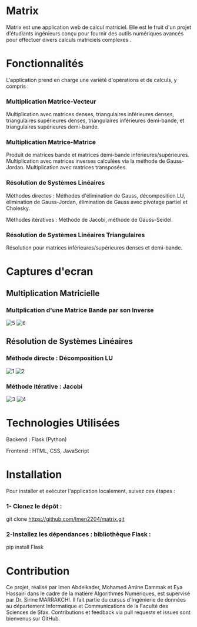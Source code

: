 # Matrix
Matrix est une application web de calcul matriciel. Elle  est le fruit d'un projet d'étudiants ingénieurs conçu pour fournir des outils numériques avancés pour effectuer divers calculs matriciels complexes .
# Fonctionnalités
L'application prend en charge une variété d'opérations et de calculs, y compris :

### Multiplication Matrice-Vecteur

Multiplication avec matrices denses, triangulaires inférieures denses, triangulaires supérieures denses, triangulaires inférieures demi-bande, et triangulaires supérieures demi-bande.

### Multiplication Matrice-Matrice

Produit de matrices bande et matrices demi-bande inférieures/supérieures.
Multiplication avec matrices inverses calculées via la méthode de Gauss-Jordan.
Multiplication avec matrices transposées.

### Résolution de Systèmes Linéaires

Méthodes directes : Méthodes d'élimination de Gauss, décomposition LU, élimination de Gauss-Jordan, élimination de Gauss avec pivotage partiel et Cholesky.

Méthodes itératives : Méthode de Jacobi, méthode de Gauss-Seidel.

### Résolution de Systèmes Linéaires Triangulaires

Résolution pour matrices inférieures/supérieures denses et demi-bande.

# Captures d'ecran

## Multiplication Matricielle
### Multplication d'une Matrice Bande par son Inverse
![5](https://github.com/AmineDammak20/matrix/assets/95967020/f5862dd3-79e7-48d2-aeaa-74c2d4dbb39c)
![6](https://github.com/AmineDammak20/matrix/assets/95967020/1d9df74b-2a84-47e1-9e3d-e8e96d7f8754)

## Résolution de Systèmes Linéaires
### Méthode directe : Décomposition LU

![1](https://github.com/AmineDammak20/matrix/assets/95967020/b04ae7ae-b223-410f-b9a8-f807b534739b)
![2](https://github.com/AmineDammak20/matrix/assets/95967020/b5b4e6db-4992-40d5-af29-c9fbfa6d4703)

### Méthode itérative : Jacobi
![3](https://github.com/AmineDammak20/matrix/assets/95967020/ce17a8dd-98b2-481f-84ab-fbe9b2fb9e0b)
![4](https://github.com/AmineDammak20/matrix/assets/95967020/594c700c-1c1e-467c-8b38-13d575ca31dc)

# Technologies Utilisées

Backend : Flask (Python)

Frontend : HTML, CSS, JavaScript

# Installation

Pour installer et exécuter l'application localement, suivez ces étapes :

### 1- Clonez le dépôt :

git clone https://github.com/Imen2204/matrix.git

### 2-Installez les dépendances : bibliothèque Flask :
pip install Flask

# Contribution
Ce projet, réalisé par Imen Abdelkader, Mohamed Amine Dammak et Eya Hassairi dans le cadre de la matière Algorithmes Numériques, est supervisé par Dr. Sirine MARRAKCHI. Il fait partie du cursus d'Ingénierie de données au département Informatique et Communications de la Faculté des Sciences de Sfax. Contributions et feedback via pull requests et issues sont bienvenus sur GitHub.
